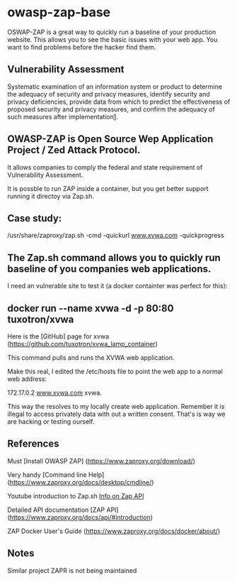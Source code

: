 # owasp-zap-base
OSWAP-ZAP is a great way to quickly run a baseline of your production website.
This allows you to see the basic issues with your web app.
You want to find problems before the hacker find them.

## Vulnerability Assessment  
Systematic examination of an information system or product to determine the adequacy of security and privacy measures, identify security and privacy deficiencies, provide data from which to predict the effectiveness of proposed security and privacy measures, and confirm the adequacy of such measures after implementation[1](https://csrc.nist.gov/glossary/term/vulnerability_assessment).

## OWASP-ZAP is Open Source Wep Application Project / Zed Attack Protocol. 
It allows companies to comply the federal and state requirement of
Vulnerability Assessment. 

It is possble to run ZAP inside a container, but you get better support running it directoy via Zap.sh.

## Case study:

/usr/share/zaproxy/zap.sh -cmd -quickurl www.xvwa.com -quickprogress

## The Zap.sh command allows you to quickly run baseline of you companies web applications.

I need an vulnerable site to test it (a docker containter was perfect for this):  

## docker run --name xvwa -d -p 80:80 tuxotron/xvwa

Here is the [GitHub] page for xvwa (https://github.com/tuxotron/xvwa_lamp_container)

This command pulls and runs the XVWA web application.

Make this real, I edited the /etc/hosts file to point the web app to a normal web address:

172.17.0.2 www.xvwa.com xvwa. 

This way the resolves to my locally create web application. Remember it is illegal to access
privately data with out a written consent. That's is way we are hacking or testing ourself.

## References

Must [Install OWASP ZAP] (https://www.zaproxy.org/download/)

Very handy [Command line Help] (https://www.zaproxy.org/docs/desktop/cmdline/)

Youtube introduction to Zap.sh [Info on Zap API](https://youtu.be/3vVnMh6AUkk)

Detailed API documentation [ZAP API] (https://www.zaproxy.org/docs/api/#introduction)

ZAP Docker User's Guide (https://www.zaproxy.org/docs/docker/about/)

## Notes

Similar project ZAPR is not being maintained
